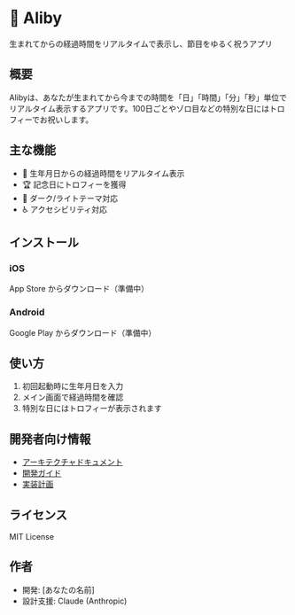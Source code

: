 # 📱 Aliby

生まれてからの経過時間をリアルタイムで表示し、節目をゆるく祝うアプリ

## 概要

Alibyは、あなたが生まれてから今までの時間を「日」「時間」「分」「秒」単位でリアルタイム表示するアプリです。100日ごとやゾロ目などの特別な日にはトロフィーでお祝いします。

## 主な機能

- 🎂 生年月日からの経過時間をリアルタイム表示
- 🏆 記念日にトロフィーを獲得
- 🌙 ダーク/ライトテーマ対応
- ♿ アクセシビリティ対応

## インストール

### iOS
App Store からダウンロード（準備中）

### Android
Google Play からダウンロード（準備中）

## 使い方

1. 初回起動時に生年月日を入力
2. メイン画面で経過時間を確認
3. 特別な日にはトロフィーが表示されます

## 開発者向け情報

- [アーキテクチャドキュメント](./ARCHITECTURE.md)
- [開発ガイド](./DEVELOPMENT.md)
- [実装計画](./IMPLEMENTATION_PLAN.md)

## ライセンス

MIT License

## 作者

- 開発: [あなたの名前]
- 設計支援: Claude (Anthropic)